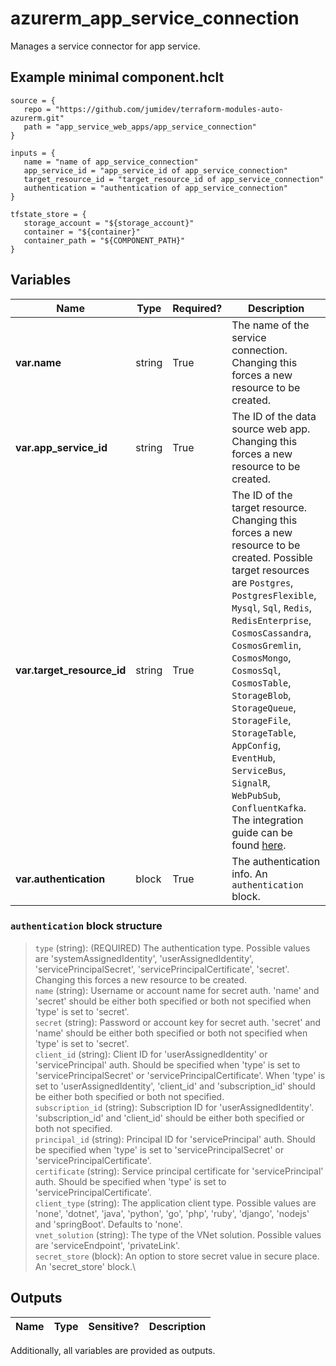 # azurerm_app_service_connection

Manages a service connector for app service.

## Example minimal component.hclt

```hcl
source = {
   repo = "https://github.com/jumidev/terraform-modules-auto-azurerm.git" 
   path = "app_service_web_apps/app_service_connection" 
}

inputs = {
   name = "name of app_service_connection" 
   app_service_id = "app_service_id of app_service_connection" 
   target_resource_id = "target_resource_id of app_service_connection" 
   authentication = "authentication of app_service_connection" 
}

tfstate_store = {
   storage_account = "${storage_account}" 
   container = "${container}" 
   container_path = "${COMPONENT_PATH}" 
}

```

## Variables

| Name | Type | Required? |  Description |
| ---- | ---- | --------- |  ----------- |
| **var.name** | string | True | The name of the service connection. Changing this forces a new resource to be created. | 
| **var.app_service_id** | string | True | The ID of the data source web app. Changing this forces a new resource to be created. | 
| **var.target_resource_id** | string | True | The ID of the target resource. Changing this forces a new resource to be created. Possible target resources are `Postgres`, `PostgresFlexible`, `Mysql`, `Sql`, `Redis`, `RedisEnterprise`, `CosmosCassandra`, `CosmosGremlin`, `CosmosMongo`, `CosmosSql`, `CosmosTable`, `StorageBlob`, `StorageQueue`, `StorageFile`, `StorageTable`, `AppConfig`, `EventHub`, `ServiceBus`, `SignalR`, `WebPubSub`, `ConfluentKafka`. The integration guide can be found [here](https://learn.microsoft.com/en-us/azure/service-connector/how-to-integrate-postgres). | 
| **var.authentication** | block | True | The authentication info. An `authentication` block. | 

### `authentication` block structure

> `type` (string): (REQUIRED) The authentication type. Possible values are 'systemAssignedIdentity', 'userAssignedIdentity', 'servicePrincipalSecret', 'servicePrincipalCertificate', 'secret'. Changing this forces a new resource to be created.\
> `name` (string): Username or account name for secret auth. 'name' and 'secret' should be either both specified or both not specified when 'type' is set to 'secret'.\
> `secret` (string): Password or account key for secret auth. 'secret' and 'name' should be either both specified or both not specified when 'type' is set to 'secret'.\
> `client_id` (string): Client ID for 'userAssignedIdentity' or 'servicePrincipal' auth. Should be specified when 'type' is set to 'servicePrincipalSecret' or 'servicePrincipalCertificate'. When 'type' is set to 'userAssignedIdentity', 'client_id' and 'subscription_id' should be either both specified or both not specified.\
> `subscription_id` (string): Subscription ID for 'userAssignedIdentity'. 'subscription_id' and 'client_id' should be either both specified or both not specified.\
> `principal_id` (string): Principal ID for 'servicePrincipal' auth. Should be specified when 'type' is set to 'servicePrincipalSecret' or 'servicePrincipalCertificate'.\
> `certificate` (string): Service principal certificate for 'servicePrincipal' auth. Should be specified when 'type' is set to 'servicePrincipalCertificate'.\
> `client_type` (string): The application client type. Possible values are 'none', 'dotnet', 'java', 'python', 'go', 'php', 'ruby', 'django', 'nodejs' and 'springBoot'. Defaults to 'none'.\
> `vnet_solution` (string): The type of the VNet solution. Possible values are 'serviceEndpoint', 'privateLink'.\
> `secret_store` (block): An option to store secret value in secure place. An 'secret_store' block.\



## Outputs

| Name | Type | Sensitive? | Description |
| ---- | ---- | --------- | --------- |

Additionally, all variables are provided as outputs.
